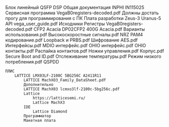 
Блок линейный
	QSFP
	DSP
		Общая документация
			INPHI IN115025
		Сервисная программа
			VegaB0registers-decoded.pdf
				Должны достать прогу для программирования с ПК
		Плата разработки
			Zeus-3
			Uranus-5
		API
			vega_user_guide.pdf
			Исходники
		Регистры
			VegaB0registers-decoded.pdf
	CFP2
		Acacia
			DP02CFP2 400G Acacia.pdf
			Варианты использования.pdf
			Высокоскоростные сигналы.pdf
			NRZ PAM4 кодирование.pdf
			Loopback и PRBS.pdf
			Шифрование AES.pdf
			Интерфейсы.pdf
			MDIO интерфейс.pdf
			OHIO интерфейс.pdf
			OHIO контакты.pdf
			Распайка контактов.pdf
			Ножки управления.pdf
			Корпус.pdf
			Secure Boot and ID.pdf
			Отслеживание температуры.pdf
			Режим низкого потребления.pdf
		QSPDD                    

	ПЛИС
		LATTICE LMX03LF-2100C 5BG256C A2411R11
			LATTICE MachXO3_Family_DataSheet.pdf
			Дополнительно
			LATTICE MachX03 lcmxo3lf-2100c-5bg256c.pdf
			Lattice
				https://latticesemi.ru/
				Lattice MachX3
			IDE
				Lattice Diamond
			Программатор
			Макетная плата